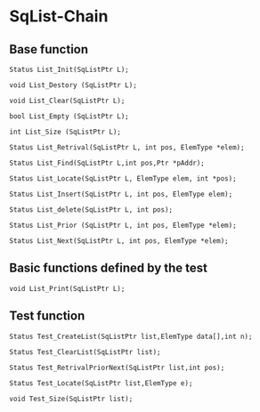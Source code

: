 # SqList-Chain

## Base function

`Status List_Init(SqListPtr L);`

`void List_Destory (SqListPtr L);`

`void List_Clear(SqListPtr L);`

`bool List_Empty (SqListPtr L);`

`int List_Size (SqListPtr L);`

`Status List_Retrival(SqListPtr L, int pos, ElemType *elem);`

`Status List_Find(SqListPtr L,int pos,Ptr *pAddr);`

`Status List_Locate(SqListPtr L, ElemType elem, int *pos);`

`Status List_Insert(SqListPtr L, int pos, ElemType elem);`

`Status List_delete(SqListPtr L, int pos);`

`Status List_Prior (SqListPtr L, int pos, ElemType *elem);`

`Status List_Next(SqListPtr L, int pos, ElemType *elem);`

## Basic functions defined by the test

`void List_Print(SqListPtr L);`

## Test function

`Status Test_CreateList(SqListPtr list,ElemType data[],int n);`

`Status Test_ClearList(SqListPtr list);`

`Status Test_RetrivalPriorNext(SqListPtr list,int pos);`

`Status Test_Locate(SqListPtr list,ElemType e);`

`void Test_Size(SqListPtr list);`
